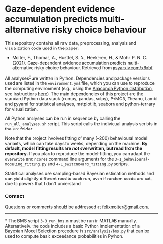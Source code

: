 # Gaze-dependent evidence accumulation predicts multi-alternative risky choice behaviour

This repository contains all raw data, preprocessing, analysis and visualization code used in the paper:

- Molter, F., Thomas, A., Huettel, S. A., Heekeren, H., & Mohr, P. N. C. (2021). Gaze-dependent evidence accumulation predicts multi-alternative risky choice behaviour. Retrieved from [psyarxiv.com/x6nbf](https://psyarxiv.com/x6nbf)

All analyses<sup>[*](#bms)</sup> are written in Python.
Dependencies and package versions used are listed in the `environment.yml` file, which you can use to reproduce the computing environment (e.g., using the [Anaconda Python distribution](https://www.anaconda.com/products/individual), see instructions [here](https://docs.conda.io/projects/conda/en/latest/user-guide/tasks/manage-environments.html#creating-an-environment-from-an-environment-yml-file)). The main dependencies of this project are the standard Python data stack (numpy, pandas, scipy), PyMC3, Theano, bambi and pyyaml for statistical analyses, matplotlib, seaborn and python-ternary for visualization.

All Python analyses can be run in sequence by calling the `run_all_analyses.sh` script. This script calls the individual analysis scripts in the `src` folder.

Note that the project involves fitting of many (~200) behavioural model variants, which can take days to weeks, depending on the machine. **By default, model fitting results are *not* overwritten, but read from the repository.** If you plan to reproduce the model-fitting, you can adapt the `overwrite` and `ncores` command line arguments for the `3-1_behavioural-modeling_fitting.py` and `4-1_switchboard_fitting.py` scripts.

Statistical analyses use sampling-based Bayesian estimation methods and can yield slightly different results each run, even if random seeds are set, due to powers that I don't understand.

### Contact

Questions or comments should be addressed at felixmolter@gmail.com.

---

<a name="bms">*</a> The BMS script `3-3_run_bms.m` must be run in MATLAB manually. Alternatively, the code includes a basic Python implementation of a Bayesian Model Selection procedure in `src/analysis/bms.py` that can be used to compute basic exceedance probabilities in Python.
